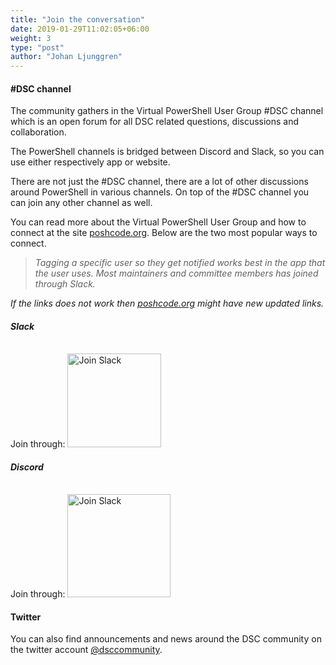 ```yaml
---
title: "Join the conversation"
date: 2019-01-29T11:02:05+06:00
weight: 3
type: "post"
author: "Johan Ljunggren"
---
```


#### #DSC channel

The community gathers in the Virtual PowerShell User Group #DSC channel
which is an open forum for all DSC related questions, discussions and
collaboration.

The PowerShell channels is bridged between Discord and Slack, so you
can use either respectively app or website.

There are not just the #DSC channel, there are a lot of other discussions
around PowerShell in various channels. On top of the #DSC channel you can
join any other channel as well.

You can read more about the Virtual PowerShell User Group and how to
connect at the site [poshcode.org](http://poshcode.org/). Below are the
two most popular ways to connect.

>*Tagging a specific user so they get notified works best in the app
>that the user uses. Most maintainers and committee members has joined
>through Slack.*

_If the links does not work then [poshcode.org](http://poshcode.org/)_
_might have new updated links._

##### Slack

Join through: <a href="https://join.slack.com/t/powershell/shared_invite/enQtNjk2ODE4MTkxNTY4LWJlOTU3NzBiYWFiMjM3Mzg3M2E5OGJiNGE4YjVhODVlNWNlY2I2ZWRkNGY2NjE4MThiYTg4OWI5NjA4MDM3ZjQ" target="_blank"><img src="https://img.shields.io/badge/Slack-PowerShell-blue.svg?style=flat&logo=Slack" alt="Join Slack" style="width:150px;padding-top: 12px;" /></a>

##### Discord

Join through: <a href="https://j.mp/psdiscord" target="_blank"><img src="https://img.shields.io/badge/Discord-PowerShell-blue.svg?style=flat&logo=Discord" alt="Join Slack" style="width:165px;padding-top: 12px;" /></a>



#### Twitter

You can also find announcements and news around the DSC community on the twitter
account [@dsccommunity](https://twitter.com/dsccommunity).
